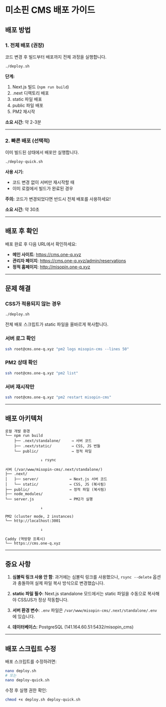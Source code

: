 # 미소핀 CMS 배포 가이드

## 배포 방법

### 1. 전체 배포 (권장)
코드 변경 후 빌드부터 배포까지 전체 과정을 실행합니다.

```bash
./deploy.sh
```

**단계:**
1. Next.js 빌드 (`npm run build`)
2. .next 디렉토리 배포
3. static 파일 배포
4. public 파일 배포
5. PM2 재시작

**소요 시간:** 약 2-3분

---

### 2. 빠른 배포 (선택적)
이미 빌드된 상태에서 배포만 실행합니다.

```bash
./deploy-quick.sh
```

**사용 시기:**
- 코드 변경 없이 서버만 재시작할 때
- 이미 로컬에서 빌드가 완료된 경우

**주의:** 코드가 변경되었다면 반드시 전체 배포를 사용하세요!

**소요 시간:** 약 30초

---

## 배포 후 확인

배포 완료 후 다음 URL에서 확인하세요:

- **메인 사이트**: https://cms.one-q.xyz
- **관리자 페이지**: https://cms.one-q.xyz/admin/reservations
- **정적 홈페이지**: http://misopin.one-q.xyz

---

## 문제 해결

### CSS가 적용되지 않는 경우

```bash
./deploy.sh
```

전체 배포 스크립트가 static 파일을 올바르게 복사합니다.

### 서버 로그 확인

```bash
ssh root@cms.one-q.xyz "pm2 logs misopin-cms --lines 50"
```

### PM2 상태 확인

```bash
ssh root@cms.one-q.xyz "pm2 list"
```

### 서버 재시작만

```bash
ssh root@cms.one-q.xyz "pm2 restart misopin-cms"
```

---

## 배포 아키텍처

```
로컬 개발 환경
└── npm run build
    ├── .next/standalone/     → 서버 코드
    ├── .next/static/         → CSS, JS 번들
    └── public/               → 정적 파일

                ↓ rsync

서버 (/var/www/misopin-cms/.next/standalone/)
├── .next/
│   ├── server/              → Next.js 서버 코드
│   └── static/              → CSS, JS (복사됨)
├── public/                  → 정적 파일 (복사됨)
├── node_modules/
└── server.js                → PM2가 실행

                ↓

PM2 (cluster mode, 2 instances)
└── http://localhost:3001

                ↓

Caddy (역방향 프록시)
└── https://cms.one-q.xyz
```

---

## 중요 사항

1. **심볼릭 링크 사용 안 함**: 과거에는 심볼릭 링크를 사용했으나, `rsync --delete` 옵션과 충돌하여 실제 파일 복사 방식으로 변경했습니다.

2. **static 파일 필수**: Next.js standalone 모드에서는 static 파일을 수동으로 복사해야 CSS/JS가 정상 작동합니다.

3. **서버 환경 변수**: `.env` 파일은 `/var/www/misopin-cms/.next/standalone/.env`에 있습니다.

4. **데이터베이스**: PostgreSQL (141.164.60.51:5432/misopin_cms)

---

## 배포 스크립트 수정

배포 스크립트를 수정하려면:

```bash
nano deploy.sh
# 또는
nano deploy-quick.sh
```

수정 후 실행 권한 확인:

```bash
chmod +x deploy.sh deploy-quick.sh
```
